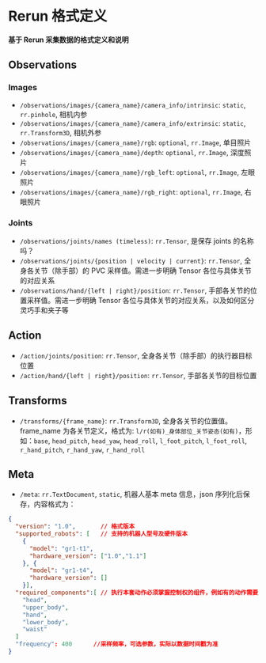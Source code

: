 # Rerun 格式定义

**基于 Rerun 采集数据的格式定义和说明**

## Observations

### Images

- `/observations/images/{camera_name}/camera_info/intrinsic`: `static`, `rr.pinhole`, 相机内参
- `/observations/images/{camera_name}/camera_info/extrinsic`: `static`, `rr.Transform3D`, 相机外参
- `/observations/images/{camera_name}/rgb`: `optional`, `rr.Image`, 单目照片
- `/observations/images/{camera_name}/depth`: `optional`, `rr.Image`, 深度照片
- `/observations/images/{camera_name}/rgb_left`: `optional`, `rr.Image`, 左眼照片
- `/observations/images/{camera_name}/rgb_right`: `optional`, `rr.Image`, 右眼照片

### Joints

- `/observations/joints/names (timeless)`: `rr.Tensor`, 是保存 joints 的名称吗？
- `/observations/joints/{position | velocity | current}`: `rr.Tensor`, 全身各关节（除手部）的 PVC 采样值。需进一步明确 Tensor 各位与具体关节的对应关系
- `/observations/hand/{left | right}/position`: `rr.Tensor`, 手部各关节的位置采样值。需进一步明确 Tensor 各位与具体关节的对应关系，以及如何区分灵巧手和夹子等

## Action

- `/action/joints/position`: `rr.Tensor`, 全身各关节（除手部）的执行器目标位置
- `/action/hand/{left | right}/position`: `rr.Tensor`, 手部各关节的目标位置

## Transforms

- `/transforms/{frame_name}`: `rr.Transform3D`, 全身各关节的位置值。frame_name 为各关节定义，格式为: `l/r(如有)_身体部位_关节姿态(如有)`，形如：`base`, `head_pitch`, `head_yaw`, `head_roll`, `l_foot_pitch`, `l_foot_roll`, `r_hand_pitch`, `r_hand_yaw`, `r_hand_roll`

## Meta

- `/meta`: `rr.TextDocument`, `static`, 机器人基本 meta 信息，json 序列化后保存，内容格式为：

```json
{
  "version": "1.0",       // 格式版本
  "supported_robots": [   // 支持的机器人型号及硬件版本
    {
      "model": "gr1-t1",
      "hardware_version": ["1.0","1.1"]
    }, {
      "model": "gr1-t4",
      "hardware_version": []
    }],
  "required_components":[ // 执行本套动作必须掌握控制权的组件，例如有的动作需要手，有的可能不需要；大部分情况可能不应直接控制下肢，但例如打架子鼓的情况下，需要能控制下肢。请给出合理的分拆单元。
    "head",
    "upper_body",
    "hand",
    "lower_body",
    "waist"
  ]
  "frequency": 400      //采样频率，可选参数，实际以数据时间戳为准
}
```
